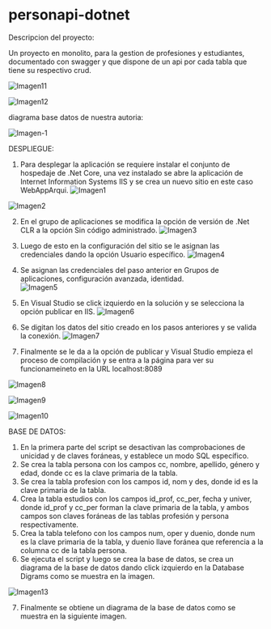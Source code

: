 # personapi-dotnet

Descripcion del proyecto:


Un proyecto en monolito, para la gestion de profesiones y estudiantes, documentado con swagger y que dispone de un api por cada tabla que tiene su respectivo crud.


![Imagen11](https://user-images.githubusercontent.com/58142219/235403831-4118242b-727d-411c-8cfd-d1be83fe9632.png)

![Imagen12](https://user-images.githubusercontent.com/58142219/235403993-8c4b5b39-276f-4ce2-bd31-16d955049d86.png)

diagrama base datos de nuestra autoria:

![Imagen-1](https://user-images.githubusercontent.com/58142219/235404909-8096a467-c890-4fa8-a94f-3c04dc87a1b8.png)


DESPLIEGUE:
1. Para desplegar la aplicación se requiere instalar el conjunto de hospedaje de .Net Core, una vez instalado se abre la aplicación de Internet Information Systems IIS y se crea un nuevo sitio en este caso WebAppArqui. 
![Imagen1](https://user-images.githubusercontent.com/58142219/235403523-547a5762-da9f-40f4-89ff-0d7636d972f0.png)


![Imagen2](https://user-images.githubusercontent.com/58142219/235403554-b03098ba-fb96-427b-85d2-5dcaddd20ee4.png)

2. En el grupo de aplicaciones se modifica la opción de  versión de .Net CLR a la opción Sin código administrado. 
![Imagen3](https://user-images.githubusercontent.com/58142219/235403563-8dfa4047-73b3-42d2-92d3-03805115f098.png)

3. Luego de esto en la configuración del sitio se le asignan las credenciales dando la opción Usuario específico. 
![Imagen4](https://user-images.githubusercontent.com/58142219/235403571-697a149c-13c6-436e-a8ef-1bbd731c946f.png)

4. Se asignan las credenciales del paso anterior en Grupos de aplicaciones, configuración avanzada, identidad.  
![Imagen5](https://user-images.githubusercontent.com/58142219/235403614-0faafce1-8aa9-4ebb-b3bc-780b4414301b.png)

5. En Visual Studio se click izquierdo en la solución y se selecciona la opción publicar en IIS. 
![Imagen6](https://user-images.githubusercontent.com/58142219/235403625-468b12dd-1f06-45e8-aebe-e3f632214841.png)

6. Se digitan los datos del sitio creado en los pasos anteriores y se valida la conexión. 
![Imagen7](https://user-images.githubusercontent.com/58142219/235403631-04478ce2-3784-42a6-ab91-62ed2d19eca6.png)

7. Finalmente se le da a la opción de publicar y Visual Studio empieza el proceso de compilación y  se entra a la página para ver su funcionameineto en la URL localhost:8089 


![Imagen8](https://user-images.githubusercontent.com/58142219/235403641-97b51c64-351e-4f0c-a1e2-dfb13dcfae0d.png)


![Imagen9](https://user-images.githubusercontent.com/58142219/235403649-293f04ed-5db0-493b-8b34-385b3d69906a.png)


![Imagen10](https://user-images.githubusercontent.com/58142219/235403650-92e0b23a-3bf6-4a0c-b1e2-446ea47a888b.png)

BASE DE DATOS:
1. En la primera parte del script se desactivan las comprobaciones de unicidad y de claves foráneas, y establece un modo SQL específico.
2. Se crea la tabla persona con los campos cc, nombre, apellido, género y edad, donde cc es la clave primaria de la tabla.
3. Se crea la tabla profesion con los campos id, nom y des, donde id es la clave primaria de la tabla.
4. Crea la tabla estudios con los campos id_prof, cc_per, fecha y univer, donde id_prof y cc_per forman la clave primaria de la tabla, y ambos campos son claves foráneas de las tablas profesión y persona respectivamente.
5. Crea la tabla telefono con los campos num, oper y duenio, donde num es la clave primaria de la tabla, y duenio llave foránea que referencia a la columna cc de la tabla persona.
6. Se ejecuta el script y luego se crea la base de datos, se crea un diagrama de la base de datos dando click izquierdo en la Database Digrams como se muestra en la imagen.




![Imagen13](https://user-images.githubusercontent.com/58142219/235404553-8ad77eb3-9ab6-456c-b744-a67a6223d459.png)




7. Finalmente se obtiene un diagrama de la base de datos como se muestra en la siguiente imagen.
